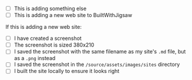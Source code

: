 - [ ] This is adding something else
- [ ] This is adding a new web site to BuiltWithJigsaw

If this is adding a new web site:

- [ ] I have created a screenshot
- [ ] The screenshot is sized 380x210
- [ ] I saved the screenshot with the same filename as my site's `.md` file, but as a `.png` instead
- [ ] I saved the screenshot in the `/source/assets/images/sites` directory
- [ ] I built the site locally to ensure it looks right
